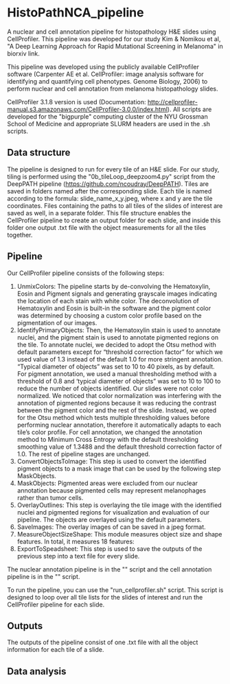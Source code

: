 # HistoPathNCA_pipeline
A nuclear and cell annotation pipeline for histopathology H&amp;E slides using CellProfiler. This pipeline was developed for our study Kim & Nomikou et al, "A Deep Learning Approach for Rapid Mutational Screening in Melanoma" in biorxiv link.

This pipeline was developed using the publicly available CellProfiler software (Carpenter AE et al. CellProfiler: image analysis software for identifying and 
quantifying cell phenotypes. Genome Biology, 2006) to perform nuclear and cell annotation from melanoma histopathology slides. 

CellProfiler 3.1.8 version is used (Documentation: http://cellprofiler-manual.s3.amazonaws.com/CellProfiler-3.0.0/index.html). 
All scripts are developed for the "bigpurple" computing cluster of the NYU Grossman School of Medicine and appropriate SLURM headers are used in the .sh scripts. 

## Data structure
The pipeline is designed to run for every tile of an H&E slide. For our study, tiling is performed using the "0b_tileLoop_deepzoom4.py" script from the DeepPATH pipeline (https://github.com/ncoudray/DeepPATH). 
Tiles are saved in folders named after the corresponding slide. Each tile is named according to the formula: slide_name_x_y.jpeg, where x and y are the tile coordinates. Files containing the paths to all tiles of the slides of interest are saved as well, in a separate folder. This file structure enables the CellProfiler pipeline to create an output folder for each slide, and inside this folder one output .txt file with the object measurements for all the tiles together. 

## Pipeline
Our CellProfiler pipeline consists of the following steps:
1. UnmixColors: The pipeline starts by de-convolving the Hematoxylin, Eosin and Pigment signals and generating grayscale images indicating the location of each stain with white color. The deconvolution of Hematoxylin and Eosin is built-in the software and the pigment color was determined by choosing a custom color profile based on the pigmentation of our images. 
2. IdentifyPrimaryObjects: Then, the Hematoxylin stain is used to annotate nuclei, and the pigment stain is used to annotate pigmented regions on the tile. To annotate nuclei, we decided to adopt the Otsu method with default parameters except for “threshold correction factor” for which we used value of 1.3 instead of the default 1.0 for more stringent annotation. “Typical diameter of objects” was set to 10 to 40 pixels, as by default. For pigment annotation, we used a manual thresholding method with a threshold of 0.8 and ‘typical diameter of objects” was set to 10 to 100 to reduce the number of objects identified. Our slides were not color normalized. We noticed that color normalization was interfering with the annotation of pigmented regions because it was reducing the contrast between the pigment color and the rest of the slide. Instead, we opted for the Otsu method which tests multiple thresholding values before performing nuclear annotation, therefore it automatically adapts to each tile’s color profile. For cell annotation, we changed the annotation method to Minimum Cross Entropy with the default thresholding smoothing value of 1.3488 and the default threshold correction factor of 1.0. The rest of pipeline stages are unchanged.
3. ConvertObjectsToImage: This step is used to convert the identified pigment objects to a mask image that can be used by the following step MaskObjects.
4. MaskObjects: Pigmented areas were excluded from our nuclear annotation because pigmented cells may represent melanophages rather than tumor cells. 
5. OverlayOutlines: This step is overlaying the tile image with the identified nuclei and pigmented regions for visualization and evaluation of our pipeline. The objects are overlayed using the default parameters. 
6. SaveImages: The overlay images of can be saved in a jpeg format.
7. MeasureObjectSizeShape: This module measures object size and shape features. In total, it measures 18 features: 
8. ExportToSpeadsheet: This step is used to save the outputs of the previous step into a text file for every slide.

The nuclear annotation pipeline is in the "" script and the cell annotation pipeline is in the "" script.  

To run the pipeline, you can use the "run_cellprofiler.sh" script. This script is designed to loop over all tile lists for the slides of interest and run the CellProfiler pipeline for each slide. 

## Outputs
The outputs of the pipeline consist of one .txt file with all the object information for each tile of a slide. 

## Data analysis
